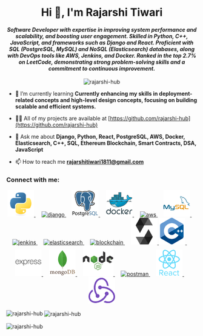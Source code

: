 <h1 align="center">Hi 👋, I'm Rajarshi Tiwari</h1>
<i><h4 align="center">Software Developer with expertise in improving system performance and scalability, and boosting user engagement. Skilled in Python, C++, JavaScript, and frameworks such as Django and React. Proficient with SQL (PostgreSQL, MySQL) and NoSQL (Elasticsearch) databases, along with DevOps tools like AWS, Jenkins, and Docker.
Ranked in the top 2.7% on LeetCode, demonstrating strong problem-solving skills and a commitment to continuous improvement.</b></h4></i>

<p align="center"> <img src="https://komarev.com/ghpvc/?username=rajarshi-hub&label=Profile%20views&color=0e75b6&style=flat" alt="rajarshi-hub" /> </p>

- 🌱 I’m currently learning **Currently enhancing my skills in deployment-related concepts and high-level design concepts, focusing on building scalable and efficient systems.**

- 👨‍💻 All of my projects are available at [https://github.com/rajarshi-hub](https://github.com/rajarshi-hub)

- 💬 Ask me about **Django, Python, React, PostgreSQL, AWS, Docker, Elasticsearch, C++, SQL, Ethereum Blockchain, Smart Contracts, DSA, JavaScript**

- 📫 How to reach me **rajarshitiwari1811@gmail.com**

<h3 align="left">Connect with me:</h3>
<p align="center">
  <!-- Python -->
  <a href="https://www.python.org" target="_blank">
    <img src="https://raw.githubusercontent.com/devicons/devicon/master/icons/python/python-original.svg" alt="python" width="70" height="70"/>
  </a>
  &nbsp;&nbsp;&nbsp;
  <!-- Django -->
  <a href="https://www.djangoproject.com/" target="_blank">
    <img src="https://static.djangoproject.com/img/logos/django-logo-negative.svg" alt="django" width="120" height="70"/>
  </a>
  &nbsp;&nbsp;&nbsp;
  <!-- PostgreSQL -->
  <a href="https://www.postgresql.org/" target="_blank">
    <img src="https://raw.githubusercontent.com/devicons/devicon/master/icons/postgresql/postgresql-original-wordmark.svg" alt="postgresql" width="70" height="70"/>
  </a>
  &nbsp;&nbsp;&nbsp;
  <!-- Docker -->
  <a href="https://www.docker.com/" target="_blank">
    <img src="https://raw.githubusercontent.com/devicons/devicon/master/icons/docker/docker-original-wordmark.svg" alt="docker" width="70" height="70"/>
  </a>
  &nbsp;&nbsp;&nbsp;
  <!-- AWS -->
  <a href="https://aws.amazon.com" target="_blank">
    <img src="https://www.vectorlogo.zone/logos/amazon_aws/amazon_aws-icon.svg" alt="aws" width="70" height="70"/>
  </a>
  &nbsp;&nbsp;&nbsp;
  <!-- MySQL -->
  <a href="https://www.mysql.com/" target="_blank">
    <img src="https://raw.githubusercontent.com/devicons/devicon/master/icons/mysql/mysql-original-wordmark.svg" alt="mysql" width="70" height="70"/>
  </a>
  &nbsp;&nbsp;&nbsp;
  <!-- Jenkins -->
  <a href="https://www.jenkins.io/" target="_blank">
    <img src="https://www.vectorlogo.zone/logos/jenkins/jenkins-icon.svg" alt="jenkins" width="70" height="70"/>
  </a>
  &nbsp;&nbsp;&nbsp;
  <!-- Elasticsearch -->
  <a href="https://www.elastic.co/" target="_blank">
    <img src="https://www.vectorlogo.zone/logos/elastic/elastic-icon.svg" alt="elasticsearch" width="70" height="70"/>
  </a>
  &nbsp;&nbsp;&nbsp;
  <!-- Blockchain -->
  <a href="https://www.blockchain.com/" target="_blank">
    <img src="https://www.vectorlogo.zone/logos/blockchain/blockchain-icon.svg" alt="blockchain" width="70" height="70"/>
  </a>
  &nbsp;&nbsp;&nbsp;
  <!-- Solidity -->
  <a href="https://soliditylang.org/" target="_blank">
    <img src="https://raw.githubusercontent.com/devicons/devicon/master/icons/solidity/solidity-original.svg" alt="solidity" width="70" height="70"/>
  </a>
<!-- C++ -->
  <a href="https://www.w3schools.com/cpp/" target="_blank">
    <img src="https://raw.githubusercontent.com/devicons/devicon/master/icons/cplusplus/cplusplus-original.svg" alt="cplusplus" width="70" height="70"/>
  </a>
  &nbsp;&nbsp;&nbsp;

  <!-- Express.js -->
  <a href="https://expressjs.com" target="_blank">
    <img src="https://raw.githubusercontent.com/devicons/devicon/master/icons/express/express-original-wordmark.svg" alt="express" width="70" height="70"/>
  </a>
  &nbsp;&nbsp;&nbsp;

  <!-- MongoDB -->
  <a href="https://www.mongodb.com/" target="_blank">
    <img src="https://raw.githubusercontent.com/devicons/devicon/master/icons/mongodb/mongodb-original-wordmark.svg" alt="mongodb" width="70" height="70"/>
  </a>
  &nbsp;&nbsp;&nbsp;

  <!-- Node.js -->
  <a href="https://nodejs.org" target="_blank">
    <img src="https://raw.githubusercontent.com/devicons/devicon/master/icons/nodejs/nodejs-original-wordmark.svg" alt="nodejs" width="80" height="80"/>
  </a>
  &nbsp;&nbsp;&nbsp;

  <!-- Postman -->
  <a href="https://postman.com" target="_blank">
    <img src="https://www.vectorlogo.zone/logos/getpostman/getpostman-icon.svg" alt="postman" width="70" height="70"/>
  </a>
  &nbsp;&nbsp;&nbsp;

  <!-- React -->
  <a href="https://reactjs.org/" target="_blank">
    <img src="https://raw.githubusercontent.com/devicons/devicon/master/icons/react/react-original-wordmark.svg" alt="react" width="70" height="70"/>
  </a>
  &nbsp;&nbsp;&nbsp;

  <!-- Redux -->
  <a href="https://redux.js.org" target="_blank">
    <img src="https://raw.githubusercontent.com/devicons/devicon/master/icons/redux/redux-original.svg" alt="redux" width="70" height="70"/>
  </a>
</p>
<p><img align="left" src="https://github-readme-stats.vercel.app/api/top-langs?username=rajarshi-hub&show_icons=true&locale=en&layout=compact" alt="rajarshi-hub" /></p>

<p>&nbsp;<img align="center" src="https://github-readme-stats.vercel.app/api?username=rajarshi-hub&show_icons=true&locale=en" alt="rajarshi-hub" /></p>

<p><img align="center" src="https://github-readme-streak-stats.herokuapp.com/?user=rajarshi-hub&" alt="rajarshi-hub" /></p>
